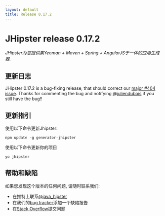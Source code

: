 ```yaml
---
layout: default
title: Release 0.17.2
---
```


JHipster release 0.17.2
==================

*JHipster为您提供集Yeoman + Maven + Spring + AngularJS于一体的应用生成器.*

更新日志
----------

JHipster 0.17.2 is a bug-fixing release, that should correct our [major #404 issue](https://github.com/jhipster/generator-jhipster/issues/404). Thanks for commenting the bug and notifying [@juliendubois](https://twitter.com/juliendubois) if you still have the bug!!

更新指引
------------

使用以下命令更新Jhipster:

```
npm update -g generator-jhipster
```

使用以下命令更新你的项目

```
yo jhipster
```

帮助和缺陷
--------------

如果您发现这个版本的任何问题, 请随时联系我们:

- 在推特上联系[@java_hipster](https://twitter.com/java_hipster)
- 在我们的[bug tracker](https://github.com/jhipster/generator-jhipster/issues?state=open)添加一个缺陷报告
- 在[Stack Overflow](http://stackoverflow.com/tags/jhipster/info)提交问题
